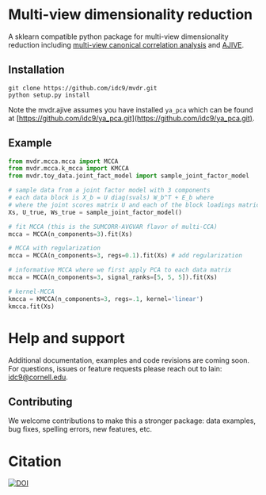 # Multi-view dimensionality reduction

A sklearn compatible python package for multi-view dimensionality reduction including [multi-view canonical correlation analysis](docs/mcca_gevp_docs.pdf) and [AJIVE](https://www.sciencedirect.com/science/article/pii/S0047259X1730204X).


## Installation

<!--
```
pip install mvdr (coming soon!)
```
-->

```
git clone https://github.com/idc9/mvdr.git
python setup.py install
```

Note the mvdr.ajive assumes you have installed `ya_pca` which can be found at [https://github.com/idc9/ya_pca.git](https://github.com/idc9/ya_pca.git).

## Example

```python
from mvdr.mcca.mcca import MCCA
from mvdr.mcca.k_mcca import KMCCA
from mvdr.toy_data.joint_fact_model import sample_joint_factor_model

# sample data from a joint factor model with 3 components
# each data block is X_b = U diag(svals) W_b^T + E_b where
# where the joint scores matrix U and each of the block loadings matrices, W_b, are orthonormal and E_b is a random noise matrix.
Xs, U_true, Ws_true = sample_joint_factor_model()

# fit MCCA (this is the SUMCORR-AVGVAR flavor of multi-CCA)
mcca = MCCA(n_components=3).fit(Xs)

# MCCA with regularization
mcca = MCCA(n_components=3, regs=0.1).fit(Xs) # add regularization

# informative MCCA where we first apply PCA to each data matrix
mcca = MCCA(n_components=3, signal_ranks=[5, 5, 5]).fit(Xs)

# kernel-MCCA
kmcca = KMCCA(n_components=3, regs=.1, kernel='linear')
kmcca.fit(Xs)
```

# Help and support

Additional documentation, examples and code revisions are coming soon. For questions, issues or feature requests please reach out to Iain: <idc9@cornell.edu>.

<!--
## Testing
Testing is done using nose.
-->

## Contributing

We welcome contributions to make this a stronger package: data examples, bug fixes, spelling errors, new features, etc.

<!--
# Citation

You can use the below badge to generate a DOI and bibtex citation

 [![DOI](https://zenodo.org/badge/TODO.svg)](https://zenodo.org/badge/latestdoi/TODO)
-->

# Citation

[![DOI](https://zenodo.org/badge/DOI/10.5281/zenodo.4091757.svg)](https://doi.org/10.5281/zenodo.4091757)
